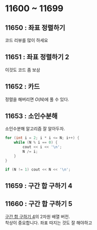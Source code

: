 # 11600 ~ 11699


## 11650 : 좌표 정렬하기
코드 리뷰를 많이 하세요

## 11651 : 좌표 정렬하기 2
이것도 코드 좀 보삼

## 11652 : 카드
정렬을 해버리면 $O(N)$에 풀 수 있다.

## 11653 : 소인수분해
소인수분해 알고리즘 잘 알아두자.  
```cpp
for (int i = 2; i * i <= N; i++) {
	while (N % i == 0) {
        cout << i << '\n';
		N /= i;
	}
}

if (N != 1) cout << N << '\n';
```

## 11659 : 구간 합 구하기 4

## 11660 : 구간 합 구하기 5
[구간 합 구하기 4](https://boj.kr/11659)의 2차원 배열 버전.  
착상이 중요합니다. 좌표 따지는 것도 잘 해야하고
